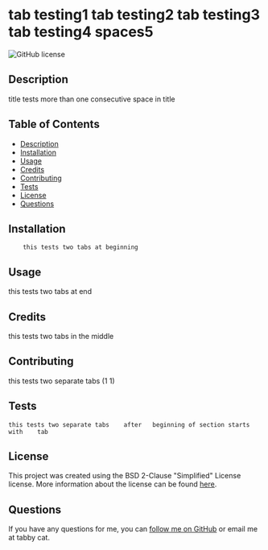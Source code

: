 # tab testing1 tab  testing2 tab   testing3 tab    testing4     spaces5

![GitHub license](https://img.shields.io/badge/License-BSD_2--Clause-orange.svg)

## Description
title tests more than one consecutive space in title

## Table of Contents
- [Description](#description)
- [Installation](#installation)
- [Usage](#usage)
- [Credits](#credits)
- [Contributing](#contributing)
- [Tests](#tests)
- [License](#license)
- [Questions](#questions)

## Installation
		this tests two tabs at beginning

## Usage
this tests two tabs at end		

## Credits
this tests two tabs		in the middle

## Contributing
this tests two	separate	tabs (1 1)

## Tests
	this tests two separate tabs	after	beginning of section starts	with	tab

## License
This project was created using the BSD 2-Clause "Simplified" License license. More information about the license can be found [here](https://opensource.org/license/bsd-2-clause/).

## Questions
If you have any questions for me, you can [follow me on GitHub](https://github.com/tabs) or email me at tabby cat.
